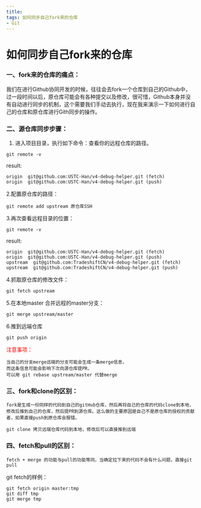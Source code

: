 ```yaml
---
title: 
tags: 如何同步自己fork来的仓库
- Git
---
```

如何同步自己fork来的仓库
===
### 一、fork来的仓库的痛点：

我们在进行Github协同开发的时候，往往会去fork一个仓库到自己的Github中，过一段时间以后，原仓库可能会有各种提交以及修改，很可惜，Github本身并没有自动进行同步的机制，这个需要我们手动去执行，现在我来演示一下如何进行自己的仓库和原仓库进行Gith同步的操作。
### 二、源仓库同步步骤：
1. 进入项目目录，执行如下命令：查看你的远程仓库的路径。
```
git remote -v
```
result:
```
origin	git@github.com:USTC-Han/v4-debug-helper.git (fetch)
origin	git@github.com:USTC-Han/v4-debug-helper.git (push)
```
2.配置原仓库的路径：
```
git remote add upstream 原仓库SSH
```
3.再次查看远程目录的位置：
```
git remote -v
```
result:
```
origin	git@github.com:USTC-Han/v4-debug-helper.git (fetch)
origin	git@github.com:USTC-Han/v4-debug-helper.git (push)
upstream  git@github.com:TradeshiftCN/v4-debug-helper.git (fetch)
upstream  git@github.com:TradeshiftCN/v4-debug-helper.git (push)
```
4.抓取原仓库的修改文件：
```
git fetch upstream
```
5.在本地master 合并远程的master分支：
```
git merge upstream/master
```
6.推到远端仓库
```
git push origin
```
<font color = red>注意事项：</font>
     
    当自己的分支merge远端的分支可能会生成一条merge信息，
    而这条信息可能会影响下次向源仓库提PR，
    可以用 git rebase upstream/master 代替merge
### 三、fork和clone的区别：
`fork是生成一份同样的代码到自己的gitHub仓库，然后再将自己的仓库的代码clone到本地，修改后推到自己的仓库，然后提PR到源仓库。这么做的主要原因是自己不是原仓库的授权的贡献者，如果直接push到原仓库会报错。`

`git clone 拷贝远端仓库代码到本地，修改后可以直接推到远端`

### 四、fetch和pull的区别：
`fetch + merge 的功能与pull的功能等同，当确定拉下来的代码不会有什么问题，直接git pull`

git fetch的样例：
```
git fetch origin master:tmp
git diff tmp 
git merge tmp
```
